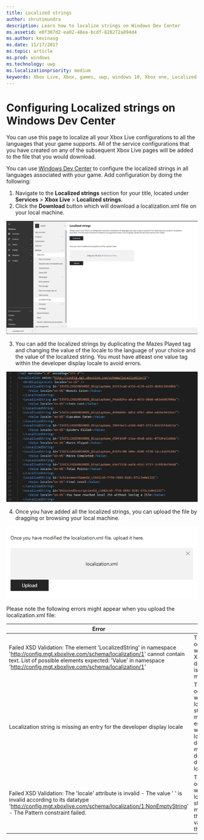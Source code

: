 ```yaml
---
title: Localized strings
author: shrutimundra
description: Learn how to localize strings on Windows Dev Center
ms.assetid: e0f307d2-ea02-48ea-bcdf-828272a894d4
ms.author: kevinasg
ms.date: 11/17/2017
ms.topic: article
ms.prod: windows
ms.technology: uwp
ms.localizationpriority: medium
keywords: Xbox Live, Xbox, games, uwp, windows 10, Xbox one, Localized strings, Windows Dev Center
---
```

# Configuring Localized strings on Windows Dev Center

You can use this page to localize all your Xbox Live configurations to all the languages that your game supports. All of the service configurations that you have created on any of the subsequent Xbox Live pages will be added to the file that you would download.

You can use [Windows Dev Center](https://developer.microsoft.com/dashboard) to configure the localized strings in all languages associated with your game. Add configuration by doing the following:

1. Navigate to the **Localized strings** section for your title, located under **Services** > **Xbox Live** > **Localized strings**.
2. Click the **Download** button which will download a localization.xml file on your local machine.

![Screenshot of the localized strings configuration page on dev center](../../images/dev-center/localized-strings/localized-strings-1.png)

3. You can add the localized strings by duplicating the <Value locale="en-US">Mazes Played</Value> tag and changing the value of the locale to the language of your choice and the value of the localized string. You must have atleast one value tag within the developer display locale to avoid errors.

![edit localized strings](../../images/dev-center/localized-strings/localized-strings.gif)

4. Once you have added all the localized strings, you can upload the file by dragging or browsing your local machine.

![Image of the button to upload the localization.xml file](../../images/dev-center/localized-strings/localized-strings-2.png)

Please note the following errors might appear when you upload the localization.xml file:

| Error | Reason |
|---------------------------|-------------|
| Failed XSD Validation: The element 'LocalizedString' in namespace 'http://config.mgt.xboxlive.com/schema/localization/1' cannot contain text. List of possible elements expected: 'Value' in namespace 'http://config.mgt.xboxlive.com/schema/localization/1' | This occurs when the XML document is malformed |
| Localization string is missing an entry for the developer display locale | This occurs when a localized string is missing an entry whose locale does not match the dev display locale |
| Failed XSD Validation: The 'locale' attribute is invalid - The value ' ' is invalid according to its datatype 'http://config.mgt.xboxlive.com/schema/localization/1:NonEmptyString' - The Pattern constraint failed. | This occurs when a localized string is missing the locale value in the <Value> tag|
